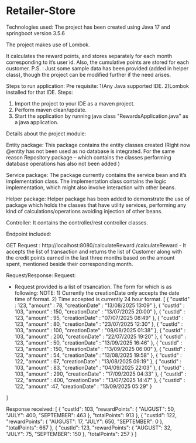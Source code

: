 # Retailer-Store

Technologies used:
The project has been created using Java 17 and springboot version 3.5.6

The project makes use of Lombok.

It calculates the reward points, and stores separately for each month corresponding to it’s user id. Also, the cumulative points are stored for each customer. 
P.S. : Just some sample data has been provided (added in helper class), though the project can be modified further if the need arises.

Steps to run application:
	Pre requisite:
			1)Any Java supported IDE.
			2)Lombok installed for that IDE.
Steps:
1. Import the project to your IDE as a maven project.
2. Perform maven clean/update.
3. Start the application by running java class "RewardsApplication.java" as a java application.

Details about the project module:

Entity package:
This package contains the entity classes created (Right now @entity has not been used as no database is integrated. For the same reason Repository package – which contains the classes performing database operations has also not been added )

Service package:
The package currently contains the service bean and it’s implementation class. The implementation class contains the logic implementation, which might also involve interaction with other beans.

Helper package:
Helper package has been added to demonstrate the use of package which holds the classes that have utility services, performing any kind of calculations/operations avoiding injection of other beans.

Controller:
It contains the controller/rest controller classes.

Endpoint included:

GET Request : http://localhost:8080/calculateReward
/calculateReward - It accepts the list of transaction and returns the list of Customer along with the credit points earned in the last three months based on the amount spent, mentioned beside their corresponding month.


Request/Response:
Request:
- Request provided is a list of trsancation. The form for which is as following:
NOTE: 1) Currently the creationDate only accepts the date time of format.
	2) Time accepted is currently 24 hour format.
[
	{
		"custId" : 123,
		"amount" : 78,
		"creationDate" : "13/08/2025 13:09"
	},
	{
		"custId" : 103,
		"amount" : 150,
		"creationDate" : "13/07/2025 20:00"
	},
	{
		"custId" : 123,
		"amount" : 95,
		"creationDate" : "07/07/2025 08:49"
	},
	{
		"custId" : 123,
		"amount" : 80,
		"creationDate" : "23/07/2025 12:30"
	},
	{
		"custId" : 103,
		"amount" : 100,
		"creationDate" : "08/08/2025 01:38"
	},
	{
		"custId" : 103,
		"amount" : 200,
		"creationDate" : "22/07/2025 19:20"
	},
	{
		"custId" : 123,
		"amount" : 50,
		"creationDate" : "13/09/2025 16:46"
	},
	{
		"custId" : 123,
		"amount" : 150,
		"creationDate" : "13/09/2025 06:00"
	},
	{
		"custId" : 123,
		"amount" : 54,
		"creationDate" : "13/08/2025 19:58"
	},
	{
		"custId" : 122,
		"amount" : 67,
		"creationDate" : "13/08/2025 09:19"
	},
	{
		"custId" : 103,
		"amount" : 83,
		"creationDate" : "04/09/2025 22:03"
	},
	{
		"custId" : 103,
		"amount" : 290,
		"creationDate" : "17/09/2025 04:33"
	},
	{
		"custId" : 122,
		"amount" : 400,
		"creationDate" : "13/07/2025 14:47"
	},
	{
		"custId" : 122,
		"amount" :47,
		"creationDate" : "13/09/2025 05:29"
	}
	
]

Response received:
[
    {
        "custId": 103,
        "rewardPoints": {
            "AUGUST": 50,
            "JULY": 400,
            "SEPTEMBER": 463
        },
        "totalPoints": 913
    },
    {
        "custId": 122,
        "rewardPoints": {
            "AUGUST": 17,
            "JULY": 650,
            "SEPTEMBER": 0
        },
        "totalPoints": 667
    },
    {
        "custId": 123,
        "rewardPoints": {
            "AUGUST": 32,
            "JULY": 75,
            "SEPTEMBER": 150
        },
        "totalPoints": 257
    }
]

